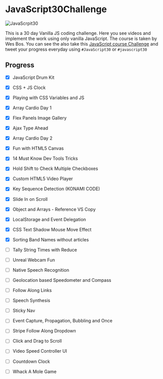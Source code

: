 # JavaScript30Challenge

![JavaScrpit30](https://res.cloudinary.com/wesbos/image/fetch/w_700,q_auto,f_auto/https://courses.wesbos.com/images/JS3-social-share.png)

This is a 30 day Vanilla JS coding challenge. Here you see videos and implement the work using only vanilla JavaScript. The course is taken by Wes Bos. You can see the also take this [JavaScript course Challenge](https://javascript30.com/) and tweet your progress everyday using `#JavaScript30` or `#javascript30`

## Progress
* [x] JavaScript Drum Kit
* [x] CSS + JS Clock
* [x] Playing with CSS Variables and JS
* [x] Array Cardio Day 1
* [x] Flex Panels Image Gallery
* [x] Ajax Type Ahead
* [x] Array Cardio Day 2
* [x] Fun with HTML5 Canvas
* [x] 14 Must Know Dev Tools Tricks
* [x] Hold Shift to Check Multiple Checkboxes
* [x] Custom HTML5 Video Player
* [x] Key Sequence Detection (KONAMI CODE)
* [x] Slide In on Scroll
* [x] Object and Arrays - Reference VS Copy
* [x] LocalStorage and Event Delegation
* [x] CSS Text Shadow Mouse Move Effect
* [x] Sorting Band Names without articles
* [ ] Tally String Times with Reduce
* [ ] Unreal Webcam Fun
* [ ] Native Speech Recognition
* [ ] Geolocation based Speedometer and Compass
* [ ] Follow Along Links
* [ ] Speech Synthesis
* [ ] Sticky Nav
* [ ] Event Capture, Propagation, Bubbling and Once
* [ ] Stripe Follow Along Dropdown
* [ ] Click and Drag to Scroll
* [ ] Video Speed Controller UI
* [ ] Countdown Clock
* [ ] Whack A Mole Game

